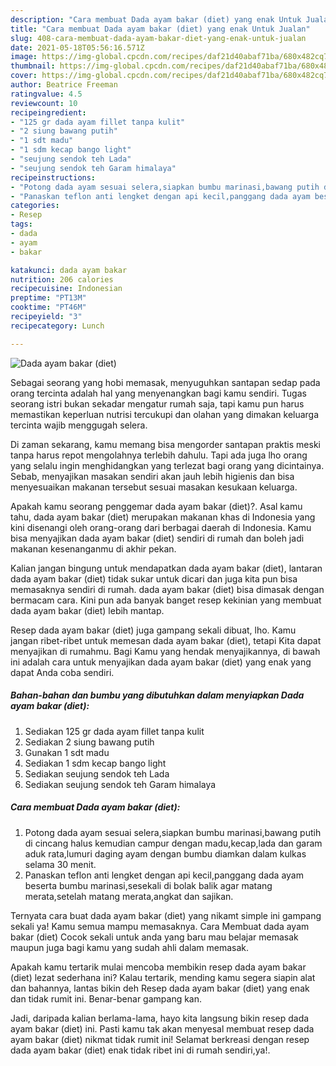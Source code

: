 ```yaml
---
description: "Cara membuat Dada ayam bakar (diet) yang enak Untuk Jualan"
title: "Cara membuat Dada ayam bakar (diet) yang enak Untuk Jualan"
slug: 408-cara-membuat-dada-ayam-bakar-diet-yang-enak-untuk-jualan
date: 2021-05-18T05:56:16.571Z
image: https://img-global.cpcdn.com/recipes/daf21d40abaf71ba/680x482cq70/dada-ayam-bakar-diet-foto-resep-utama.jpg
thumbnail: https://img-global.cpcdn.com/recipes/daf21d40abaf71ba/680x482cq70/dada-ayam-bakar-diet-foto-resep-utama.jpg
cover: https://img-global.cpcdn.com/recipes/daf21d40abaf71ba/680x482cq70/dada-ayam-bakar-diet-foto-resep-utama.jpg
author: Beatrice Freeman
ratingvalue: 4.5
reviewcount: 10
recipeingredient:
- "125 gr dada ayam fillet tanpa kulit"
- "2 siung bawang putih"
- "1 sdt madu"
- "1 sdm kecap bango light"
- "seujung sendok teh Lada"
- "seujung sendok teh Garam himalaya"
recipeinstructions:
- "Potong dada ayam sesuai selera,siapkan bumbu marinasi,bawang putih di cincang halus kemudian campur dengan madu,kecap,lada dan garam aduk rata,lumuri daging ayam dengan bumbu diamkan dalam kulkas selama 30 menit."
- "Panaskan teflon anti lengket dengan api kecil,panggang dada ayam beserta bumbu marinasi,sesekali di bolak balik agar matang merata,setelah matang merata,angkat dan sajikan."
categories:
- Resep
tags:
- dada
- ayam
- bakar

katakunci: dada ayam bakar 
nutrition: 206 calories
recipecuisine: Indonesian
preptime: "PT13M"
cooktime: "PT46M"
recipeyield: "3"
recipecategory: Lunch

---
```



![Dada ayam bakar (diet)](https://img-global.cpcdn.com/recipes/daf21d40abaf71ba/680x482cq70/dada-ayam-bakar-diet-foto-resep-utama.jpg)

Sebagai seorang yang hobi memasak, menyuguhkan santapan sedap pada orang tercinta adalah hal yang menyenangkan bagi kamu sendiri. Tugas seorang istri bukan sekadar mengatur rumah saja, tapi kamu pun harus memastikan keperluan nutrisi tercukupi dan olahan yang dimakan keluarga tercinta wajib menggugah selera.

Di zaman  sekarang, kamu memang bisa mengorder santapan praktis meski tanpa harus repot mengolahnya terlebih dahulu. Tapi ada juga lho orang yang selalu ingin menghidangkan yang terlezat bagi orang yang dicintainya. Sebab, menyajikan masakan sendiri akan jauh lebih higienis dan bisa menyesuaikan makanan tersebut sesuai masakan kesukaan keluarga. 



Apakah kamu seorang penggemar dada ayam bakar (diet)?. Asal kamu tahu, dada ayam bakar (diet) merupakan makanan khas di Indonesia yang kini disenangi oleh orang-orang dari berbagai daerah di Indonesia. Kamu bisa menyajikan dada ayam bakar (diet) sendiri di rumah dan boleh jadi makanan kesenanganmu di akhir pekan.

Kalian jangan bingung untuk mendapatkan dada ayam bakar (diet), lantaran dada ayam bakar (diet) tidak sukar untuk dicari dan juga kita pun bisa memasaknya sendiri di rumah. dada ayam bakar (diet) bisa dimasak dengan bermacam cara. Kini pun ada banyak banget resep kekinian yang membuat dada ayam bakar (diet) lebih mantap.

Resep dada ayam bakar (diet) juga gampang sekali dibuat, lho. Kamu jangan ribet-ribet untuk memesan dada ayam bakar (diet), tetapi Kita dapat menyajikan di rumahmu. Bagi Kamu yang hendak menyajikannya, di bawah ini adalah cara untuk menyajikan dada ayam bakar (diet) yang enak yang dapat Anda coba sendiri.

<!--inarticleads1-->

##### Bahan-bahan dan bumbu yang dibutuhkan dalam menyiapkan Dada ayam bakar (diet):

1. Sediakan 125 gr dada ayam fillet tanpa kulit
1. Sediakan 2 siung bawang putih
1. Gunakan 1 sdt madu
1. Sediakan 1 sdm kecap bango light
1. Sediakan seujung sendok teh Lada
1. Sediakan seujung sendok teh Garam himalaya




<!--inarticleads2-->

##### Cara membuat Dada ayam bakar (diet):

1. Potong dada ayam sesuai selera,siapkan bumbu marinasi,bawang putih di cincang halus kemudian campur dengan madu,kecap,lada dan garam aduk rata,lumuri daging ayam dengan bumbu diamkan dalam kulkas selama 30 menit.
1. Panaskan teflon anti lengket dengan api kecil,panggang dada ayam beserta bumbu marinasi,sesekali di bolak balik agar matang merata,setelah matang merata,angkat dan sajikan.




Ternyata cara buat dada ayam bakar (diet) yang nikamt simple ini gampang sekali ya! Kamu semua mampu memasaknya. Cara Membuat dada ayam bakar (diet) Cocok sekali untuk anda yang baru mau belajar memasak maupun juga bagi kamu yang sudah ahli dalam memasak.

Apakah kamu tertarik mulai mencoba membikin resep dada ayam bakar (diet) lezat sederhana ini? Kalau tertarik, mending kamu segera siapin alat dan bahannya, lantas bikin deh Resep dada ayam bakar (diet) yang enak dan tidak rumit ini. Benar-benar gampang kan. 

Jadi, daripada kalian berlama-lama, hayo kita langsung bikin resep dada ayam bakar (diet) ini. Pasti kamu tak akan menyesal membuat resep dada ayam bakar (diet) nikmat tidak rumit ini! Selamat berkreasi dengan resep dada ayam bakar (diet) enak tidak ribet ini di rumah sendiri,ya!.

